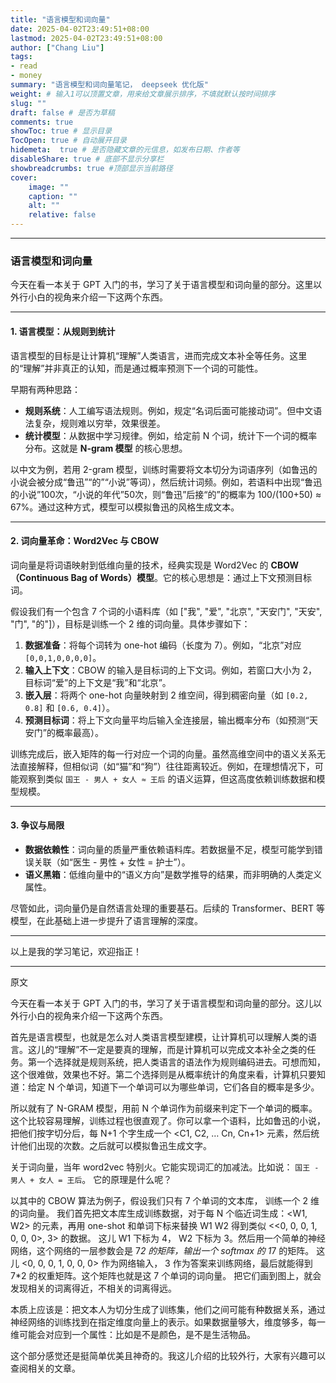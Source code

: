 ```yaml
---
title: "语言模型和词向量"
date: 2025-04-02T23:49:51+08:00
lastmod: 2025-04-02T23:49:51+08:00
author: ["Chang Liu"]
tags: 
- read
- money
summary: "语言模型和词向量笔记， deepseek 优化版"
weight: # 输入1可以顶置文章，用来给文章展示排序，不填就默认按时间排序
slug: ""
draft: false # 是否为草稿
comments: true
showToc: true # 显示目录
TocOpen: true # 自动展开目录
hidemeta:  true # 是否隐藏文章的元信息，如发布日期、作者等
disableShare: true # 底部不显示分享栏
showbreadcrumbs: true #顶部显示当前路径
cover:
    image: ""
    caption: ""
    alt: ""
    relative: false
---
```



---

### **语言模型和词向量**

今天在看一本关于 GPT 入门的书，学习了关于语言模型和词向量的部分。这里以外行小白的视角来介绍一下这两个东西。

---

#### **1. 语言模型：从规则到统计**  
语言模型的目标是让计算机“理解”人类语言，进而完成文本补全等任务。这里的“理解”并非真正的认知，而是通过概率预测下一个词的可能性。  

早期有两种思路：  
- **规则系统**：人工编写语法规则。例如，规定“名词后面可能接动词”。但中文语法复杂，规则难以穷举，效果很差。  
- **统计模型**：从数据中学习规律。例如，给定前 N 个词，统计下一个词的概率分布。这就是 **N-gram 模型** 的核心思想。  

以中文为例，若用 2-gram 模型，训练时需要将文本切分为词语序列（如鲁迅的小说会被分成“鲁迅”“的”“小说”等词），然后统计词频。例如，若语料中出现“鲁迅的小说”100次，“小说的年代”50次，则“鲁迅”后接“的”的概率为 100/(100+50) ≈ 67%。通过这种方式，模型可以模拟鲁迅的风格生成文本。

---

#### **2. 词向量革命：Word2Vec 与 CBOW**  
词向量是将词语映射到低维向量的技术，经典实现是 Word2Vec 的 **CBOW（Continuous Bag of Words）模型**。它的核心思想是：通过上下文预测目标词。  

假设我们有一个包含 7 个词的小语料库（如 ["我", "爱", "北京", "天安门", "天安", "门", "的"]），目标是训练一个 2 维的词向量。具体步骤如下：  
1. **数据准备**：将每个词转为 one-hot 编码（长度为 7）。例如，“北京”对应 `[0,0,1,0,0,0,0]`。  
2. **输入上下文**：CBOW 的输入是目标词的上下文词。例如，若窗口大小为 2，目标词“爱”的上下文是“我”和“北京”。  
3. **嵌入层**：将两个 one-hot 向量映射到 2 维空间，得到稠密向量（如 `[0.2, 0.8]` 和 `[0.6, 0.4]`）。  
4. **预测目标词**：将上下文向量平均后输入全连接层，输出概率分布（如预测“天安门”的概率最高）。  

训练完成后，嵌入矩阵的每一行对应一个词的向量。虽然高维空间中的语义关系无法直接解释，但相似词（如“猫”和“狗”）往往距离较近。例如，在理想情况下，可能观察到类似 `国王 - 男人 + 女人 ≈ 王后` 的语义运算，但这高度依赖训练数据和模型规模。

---

#### **3. 争议与局限**  
- **数据依赖性**：词向量的质量严重依赖语料库。若数据量不足，模型可能学到错误关联（如“医生 - 男性 + 女性 = 护士”）。  
- **语义黑箱**：低维向量中的“语义方向”是数学推导的结果，而非明确的人类定义属性。  

尽管如此，词向量仍是自然语言处理的重要基石。后续的 Transformer、BERT 等模型，在此基础上进一步提升了语言理解的深度。  

--- 

以上是我的学习笔记，欢迎指正！


----

原文



今天在看一本关于 GPT 入门的书，学习了关于语言模型和词向量的部分。这儿以外行小白的视角来介绍一下这两个东西。

首先是语言模型，也就是怎么对人类语言模型建模，让计算机可以理解人类的语言。这儿的“理解”不一定是要真的理解，而是计算机可以完成文本补全之类的任务。第一个选择就是规则系统，把人类语言的语法作为规则编码进去。可想而知，这个很难做，效果也不好。第二个选择则是从概率统计的角度来看，计算机只要知道：给定 N 个单词，知道下一个单词可以为哪些单词，它们各自的概率是多少。

所以就有了 N-GRAM 模型，用前 N 个单词作为前缀来判定下一个单词的概率。这个比较容易理解，训练过程也很直观了。你可以拿一个语料，比如鲁迅的小说，把他们按字切分后，每 N+1 个字生成一个 <C1, C2, … Cn, Cn+1> 元素，然后统计他们出现的次数。之后就可以模拟鲁迅生成文字。

关于词向量，当年 word2vec 特别火。它能实现词汇的加减法。比如说： `国王 - 男人 + 女人 = 王后`。 它的原理是什么呢？

以其中的 CBOW 算法为例子，假设我们只有  7 个单词的文本库， 训练一个 2 维的词向量。 我们首先把文本库生成训练数据，对于每 N 个临近词生成：<W1, W2> 的元素，再用 one-shot 和单词下标来替换 W1 W2 得到类似 <<0, 0, 0, 1, 0, 0, 0>, 3> 的数据。 这儿 W1 下标为 4， W2 下标为 3。然后用一个简单的神经网络，这个网络的一层参数会是 7*2 的矩阵，输出一个 softmax 的 1*7 的矩阵。 这儿 <0, 0, 0, 1, 0, 0, 0> 作为网络输入， 3 作为答案来训练网络，最后就能得到 7*2 的权重矩阵。这个矩阵也就是这 7 个单词的词向量。 把它们画到图上，就会发现相关的词离得近，不相关的词离得远。

本质上应该是：把文本人为切分生成了训练集，他们之间可能有种数据关系，通过神经网络的训练找到在指定维度向量上的表示。如果数据量够大，维度够多，每一维可能会对应到一个属性：比如是不是颜色，是不是生活物品。

这个部分感觉还是挺简单优美且神奇的。我这儿介绍的比较外行，大家有兴趣可以查阅相关的文章。

